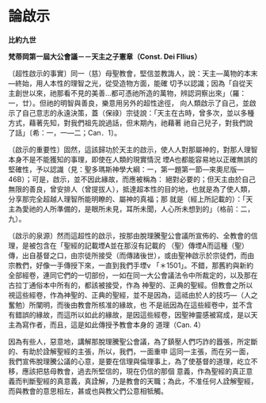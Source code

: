 # 論啟示


**比約九世**

**梵蒂岡第一屆大公會議－－天主之子憲章（Const. Dei Fllius）**





〔超性啟示的事實〕同一（慈）母聖教會，堅信並教誨人，說：天主—萬物的本末—終始，用人本性的理智之光，從受造物方面，能確
切予以認識；因為「自從天主創世以來，祂那看不見的美善…都可憑祂所造的萬物，辨認洞察出來」（羅：一，廿）。但祂的明智與善良，樂意用另外的超性途徑，
向人類啟示了自己，並啟示了自己意志的永遠決策，蓋（保祿）宗徒說：「天主在古時，曾多次，並以多種方式，藉著先知，對我們祖先說過話，但末期內，祂藉著
祂自己兒子，對我們說了話」〔希：一，一—二；Can．1〕。

〔啟示的重要性〕固然，這該歸功於天主的啟示，使人人對那屬神的，對那人理智本身不是不能獲知的事理，即使在人類的現實情況
堙A也都能容易地以正確無誤的堅確性，予以認識（見：聖多瑪斯神學大綱：一，第一題第一節—來奧尼版—46B）；可是，啟示，並不因此緣故，而應被稱為：
絕對必要的；但天主由於自己無限的善良，曾安排人（曾提拔人），抵達超本性的目的地，也就是為了使人類，分享那完全超越人理智所能明瞭的、屬神的真福；那
就是（經上所記載的）：「天主為愛祂的人所準備的，是眼所未見，耳所未聞，人心所未想到的」（格前：二，九）。

〔啟示的泉源〕然而這超性的啟示，按那由脫理騰聖公會議所宣佈的、全教會的信理，是被包含在「聖經的記載堙A並在那沒有記載的
（聖）傳堙A而這種（聖）傳，出自基督之口，由宗徒所接受（而傳諸後世），或由聖神啟示於宗徒們，而由宗教們，好像一手傳授下來，一直到我們手堙v
「＊1501」。不錯，那舊約與新約全部經卷，連同它們的一切部份，一如在同一大公會議法令中所裁定的，以及那在古拉丁通俗本中所有的，都該被接受，作為
神聖的、正典的聖經。但教會之所以視這些經卷，作為神聖的、正典的聖經，並不是因為，這祗由於人的技巧—（人之奮勉）所闡明，而後由教會所核准的緣故，也
不是祇因為在這些經卷中，並不含有錯誤的緣故，而這所以如此的緣故，是因這些經卷，因聖神靈感被寫成，是以天主為寫作者，而且，這是如此傳授予教會本身的
道理（Can. 4）

因為有些人，惡意地，講解那脫理騰聖公會議，為了鎮壓人們巧詐的囂張，所定斷的、有助於詮解聖經的主張，所以，我們，一面重申
這同一主張，而在另一面，我們宣佈脫理騰公議的心意，是要在信理與倫理事上，為了使基督的道理，屹立不移，應該把慈母教會，過去所堅信的，現在仍信的那個
意義，作為聖經的真正意義而判斷聖經的真意義，真詮解，乃是教會的天職；為此，不准任何人詮解聖經，而與教會的意思相左，甚或也與教父們公意相牴觸。

